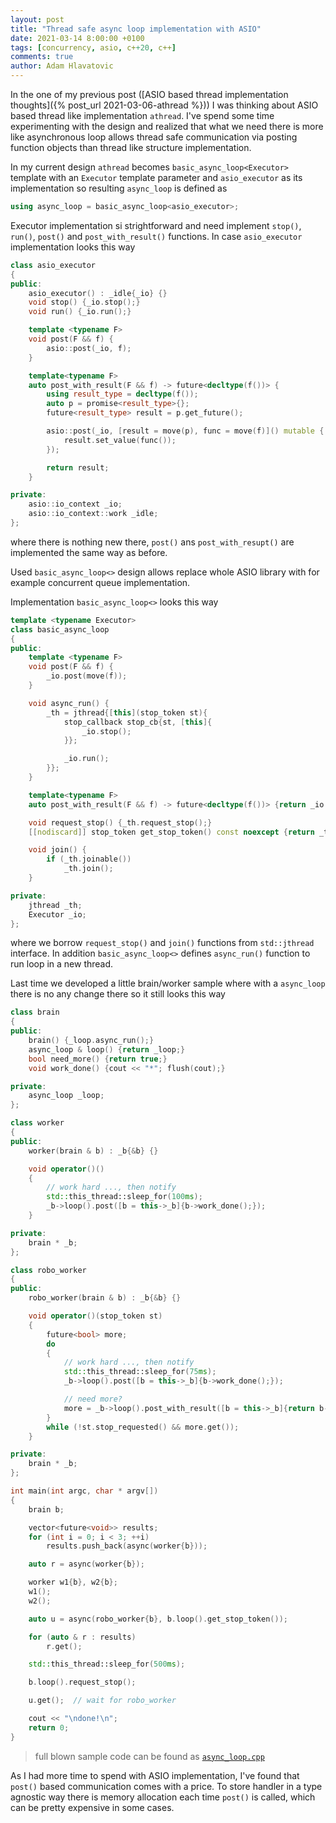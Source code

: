 ```yaml
---
layout: post
title: "Thread safe async loop implementation with ASIO"
date: 2021-03-14 8:00:00 +0100
tags: [concurrency, asio, c++20, c++]
comments: true
author: Adam Hlavatovic
---
```


In the one of my previous post ([ASIO based thread implementation thoughts]({% post_url 2021-03-06-athread %})) I was thinking about ASIO based thread like implementation `athread`. I've spend some time experimenting with the design and realized that what we need there is more like asynchronous loop allows thread safe communication via posting function objects than thread like structure implementation. 

In my current design `athread` becomes `basic_async_loop<Executor>` template with an `Executor` template parameter and `asio_executor` as its implementation so resulting `async_loop` is defined as

```c++
using async_loop = basic_async_loop<asio_executor>;
```

Executor implementation si strightforward and need implement `stop()`, `run()`, `post()` and `post_with_result()` functions. In case `asio_executor` implementation looks this way

```c++
class asio_executor
{
public:
	asio_executor() : _idle{_io} {}
	void stop() {_io.stop();}
	void run() {_io.run();}

	template <typename F>
	void post(F && f) {
		asio::post(_io, f);
	}

	template<typename F>
	auto post_with_result(F && f) -> future<decltype(f())> {
		using result_type = decltype(f());
		auto p = promise<result_type>{};
		future<result_type> result = p.get_future();

		asio::post(_io, [result = move(p), func = move(f)]() mutable {
			result.set_value(func());
		});

		return result;
	}

private:
	asio::io_context _io;
	asio::io_context::work _idle;
};
```

where there is nothing new there, `post()` ans `post_with_resupt()` are implemented the same way as before.

Used `basic_async_loop<>` design allows replace whole ASIO library with for example concurrent queue implementation.

Implementation `basic_async_loop<>` looks this way

```c++
template <typename Executor>
class basic_async_loop
{
public:
	template <typename F>
	void post(F && f) {
		_io.post(move(f));
	}

	void async_run() {
		_th = jthread{[this](stop_token st){
			stop_callback stop_cb{st, [this]{
				_io.stop();
			}};

			_io.run();
		}};
	}

	template<typename F>
	auto post_with_result(F && f) -> future<decltype(f())> {return _io.post_with_result(move(f));}

	void request_stop() {_th.request_stop();}
	[[nodiscard]] stop_token get_stop_token() const noexcept {return _th.get_stop_token();}

	void join() {
		if (_th.joinable())
			_th.join();
	}

private:
	jthread _th;
	Executor _io;
};
```

where we borrow `request_stop()` and `join()` functions from `std::jthread` interface. In addition `basic_async_loop<>` defines `async_run()` function to run loop in a new thread.

Last time we developed a little brain/worker sample where with a `async_loop` there is no any change there so it still looks this way

```c++
class brain
{
public:
	brain() {_loop.async_run();}
	async_loop & loop() {return _loop;}
	bool need_more() {return true;}
	void work_done() {cout << "*"; flush(cout);}

private:
	async_loop _loop;
};

class worker
{
public:
	worker(brain & b) : _b{&b} {}

	void operator()()
	{
		// work hard ..., then notify
		std::this_thread::sleep_for(100ms);
		_b->loop().post([b = this->_b]{b->work_done();});
	}

private:
	brain * _b;
};

class robo_worker
{
public:
	robo_worker(brain & b) : _b{&b} {}

	void operator()(stop_token st)
	{
		future<bool> more;
		do
		{
			// work hard ..., then notify
			std::this_thread::sleep_for(75ms);
			_b->loop().post([b = this->_b]{b->work_done();});

			// need more?
			more = _b->loop().post_with_result([b = this->_b]{return b->need_more();});
		}
		while (!st.stop_requested() && more.get());
	}

private:
	brain * _b;
};

int main(int argc, char * argv[])
{
	brain b;

	vector<future<void>> results;
	for (int i = 0; i < 3; ++i)
		results.push_back(async(worker{b}));

	auto r = async(worker{b});

	worker w1{b}, w2{b};
	w1();
	w2();

	auto u = async(robo_worker{b}, b.loop().get_stop_token());

	for (auto & r : results)
		r.get();

	std::this_thread::sleep_for(500ms);

	b.loop().request_stop();

	u.get();  // wait for robo_worker

	cout << "\ndone!\n";
	return 0;
}
```

> full blown sample code can be found as [`async_loop.cpp`](https://github.com/sansajn/test/blob/master/boost/asio/async_loop.cpp)

As I had more time to spend with ASIO implementation, I've found that `post()` based communication comes with a price. To store handler in a type agnostic way there is memory allocation each time `post()` is called, which can be pretty expensive in some cases.
